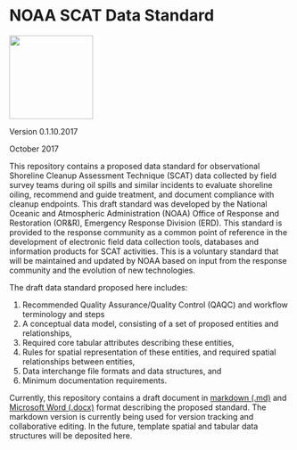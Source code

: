# NOAA SCAT Data Standard

<img src="https://cloud.githubusercontent.com/assets/6370202/7496276/df14f7ca-f3d8-11e4-8086-d51a3754dff4.jpg" width="150">

Version 0.1.10.2017

October 2017

This repository contains a proposed data standard for observational Shoreline Cleanup Assessment Technique (SCAT) data collected by field survey teams during oil spills and similar incidents to evaluate shoreline oiling, recommend and guide treatment, and document compliance with cleanup endpoints. This draft standard was developed by the National Oceanic and Atmospheric Administration (NOAA) Office of Response and Restoration (OR&R), Emergency Response Division (ERD). This standard is provided to the response community as a common point of reference in the development of electronic field data collection tools, databases and information products for SCAT activities. This is a voluntary standard that will be maintained and updated by NOAA based on input from the response community and the evolution of new technologies.

The draft data standard proposed here includes:

1.	Recommended Quality Assurance/Quality Control (QAQC) and workflow terminology and steps
2.	A conceptual data model, consisting of a set of proposed entities and relationships,
3.	Required core tabular attributes describing these entities,
4.	Rules for spatial representation of these entities, and required spatial relationships between entities,
5.	Data interchange file formats and data structures, and
6.	Minimum documentation requirements.

Currently, this repository contains a draft document in [markdown (.md)](https://github.com/researchplanninginc/NOAA-SCAT-Standard/blob/master/NOAA_Draft_SCAT_Data_Standard.md) and [Microsoft Word (.docx)](https://github.com/researchplanninginc/NOAA-SCAT-Standard/blob/master/NOAA_Draft_SCAT_Data_Standard.docx?raw=true) format describing the proposed standard.  The markdown version is currently being used for version tracking and collaborative editing. In the future, template spatial and tabular data structures will be deposited here. 
